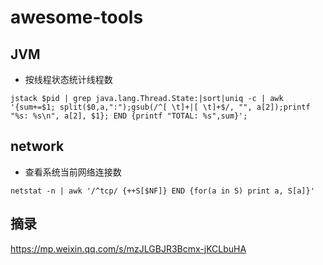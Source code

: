 # awesome-tools


## JVM
* 按线程状态统计线程数

``` shell
jstack $pid | grep java.lang.Thread.State:|sort|uniq -c | awk '{sum+=$1; split($0,a,":");gsub(/^[ \t]+|[ \t]+$/, "", a[2]);printf "%s: %s\n", a[2], $1}; END {printf "TOTAL: %s",sum}';
```


## network
* 查看系统当前网络连接数
``` shell
netstat -n | awk '/^tcp/ {++S[$NF]} END {for(a in S) print a, S[a]}'
```




## 摘录
https://mp.weixin.qq.com/s/mzJLGBJR3Bcmx-jKCLbuHA
